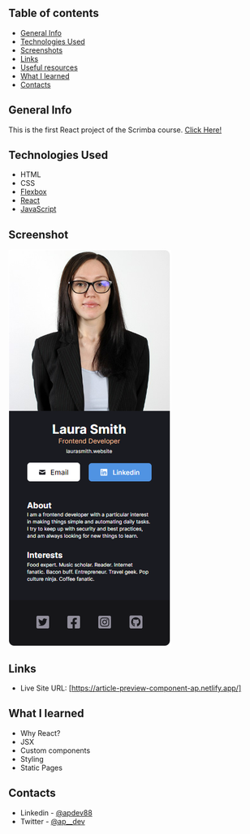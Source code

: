 ## Table of contents

- [General Info](#general-info)
- [Technologies Used](#technologies-used)
- [Screenshots](#screenshot)
- [Links](#links)
- [Useful resources](#useful-resources)
- [What I learned](#what-i-learned)
- [Contacts](#Contact)

## General Info

This is the first React project of the Scrimba course.
[Click Here!](https://scrimba.com/learn/learnreact)

## Technologies Used

- HTML
- CSS
- [Flexbox](https://css-tricks.com/snippets/css/a-guide-to-flexbox/)
- [React](https://reactjs.org/)
- [JavaScript](https://developer.mozilla.org/en-US/docs/Web/JavaScript)

## Screenshot

![](src/components/img/digital-business-card.png)

## Links

- Live Site URL: [https://article-preview-component-ap.netlify.app/]

## What I learned

- Why React?
- JSX
- Custom components
- Styling
- Static Pages

## Contacts

- Linkedin - [@apdev88](https://www.linkedin.com/in/apdev88/)
- Twitter - [@ap\_\_dev](https://twitter.com/ap__dev)
